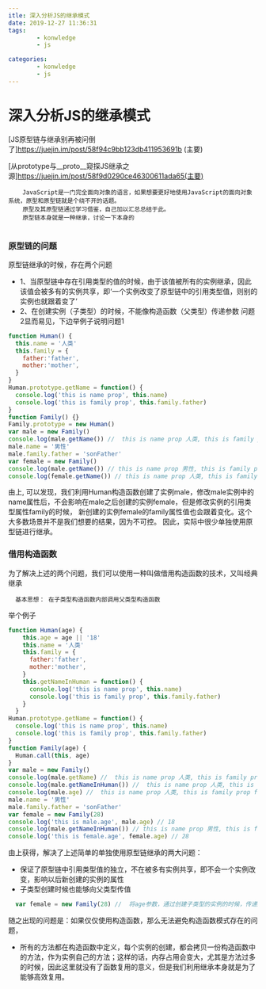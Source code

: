 ```yaml
---
itle: 深入分析JS的继承模式
date: 2019-12-27 11:36:31
tags: 
        - konwledge
        - js 

categories: 
        - konwledge
        - js
---
```

# 深入分析JS的继承模式

[JS原型链与继承别再被问倒了]https://juejin.im/post/58f94c9bb123db411953691b (主要)

[从prototype与__proto__窥探JS继承之源]https://juejin.im/post/58f9d0290ce46300611ada65(主要)
  ````
      JavaScript是一门完全面向对象的语言，如果想要更好地使用JavaScript的面向对象系统，原型和原型链就是个绕不开的话题。 
      原型及其原型链通过学习借鉴，自己加以汇总总结于此。
      原型链本身就是一种继承，讨论一下本身的
      
  ````
### 原型链的问题
  原型链继承的时候，存在两个问题
  - 1、当原型链中存在引用类型的值的时候，由于该值被所有的实例继承，因此该值会被多有的实例共享，即‘一个实例改变了原型链中的引用类型值，则别的实例也就跟着变了’
  - 2、在创建实例（子类型）的时候，不能像构造函数（父类型）传递参数
  问题2显而易见，下边举例子说明问题1
  ```javascript
  function Human() {
    this.name = '人类'
    this.family = { 
      father:'father',
      mother:'mother',
    }
  }
  Human.prototype.getName = function() {
    console.log('this is name prop', this.name)
    console.log('this is family prop', this.family.father)
  }
  function Family() {}
  Family.prototype = new Human()
  var male = new Family()
  console.log(male.getName()) //  this is name prop 人类, this is family prop father
  male.name = '男性'
  male.family.father = 'sonFather'
  var female = new Family()
  console.log(male.getName()) // this is name prop 男性, this is family prop sonFather
  console.log(female.getName()) // this is name prop 人类, this is family prop sonFather

  ```
由上, 可以发现，我们利用Human构造函数创建了实例male，修改male实例中的name属性后，不会影响在male之后创建的实例female，但是修改实例的引用类型属性family的时候， 新创建的实例female的family属性值也会跟着变化。这个大多数场景并不是我们想要的结果，因为不可控。
因此，实际中很少单独使用原型链进行继承。
### 借用构造函数
为了解决上述的两个问题，我们可以使用一种叫做借用构造函数的技术，又叫经典继承
```
  基本思想： 在子类型构造函数内部调用父类型构造函数
```
举个例子
```javascript
function Human(age) {
    this.age = age || '18'
    this.name = '人类'
    this.family = { 
      father:'father',
      mother:'mother',
    }
    this.getNameInHuman = function() {
      console.log('this is name prop', this.name)
      console.log('this is family prop', this.family.father)
    }
  }
Human.prototype.getName = function() {
  console.log('this is name prop', this.name)
  console.log('this is family prop', this.family.father)
}
function Family(age) {
  Human.call(this, age)
}
var male = new Family()
console.log(male.getName) //  this is name prop 人类, this is family prop father
console.log(male.getNameInHuman()) //  this is name prop 人类, this is family prop father
console.log(male.age) //  this is name prop 人类, this is family prop father
male.name = '男性'
male.family.father = 'sonFather'
var female = new Family(28)
console.log('this is male.age', male.age) // 18
console.log(male.getNameInHuman()) // this is name prop 男性, this is family prop sonFather
console.log('this is female.age', female.age) // 28
```
由上获得，解决了上述简单的单独使用原型链继承的两大问题：
+ 保证了原型链中引用类型值的独立，不在被多有实例共享，即不会一个实例改变，影响以后新创建的实例的属性
+ 子类型创建时候也能够向父类型传值 
```javascript
  var female = new Family(28) //  将age参数，通过创建子类型的实例的时候，传递过去············································································
```
随之出现的问题是：如果仅仅使用构造函数，那么无法避免构造函数模式存在的问题，
+ 所有的方法都在构造函数中定义，每个实例的创建，都会拷贝一份构造函数中的方法，作为实例自己的方法；这样的话，内存占用会变大，尤其是方法过多的时候，因此这里就没有了函数复用的意义，但是我们利用继承本身就是为了能够高效复用。
